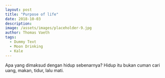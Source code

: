 ```yaml
---
layout: post
title: "Purpose of life"
date: 2018-10-03
description: 
image: /assets/images/placeholder-9.jpg
author: Thomas Vaeth
tags: 
  - Dummy Text
  - Moon Drinking
  - Kale
---
```

Apa yang dimaksud dengan hidup sebenarnya? Hidup itu bukan cuman cari uang, makan, tidur, lalu mati.